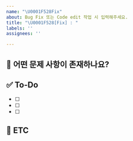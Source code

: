 ```yaml
---
name: "\U0001F528Fix"
about: Bug Fix 또는 Code edit 작업 시 입력해주세요.
title: "\U0001F528[Fix] : "
labels: ''
assignees: ''

---
```


<!-- 제목은 : 뒤에 작성해주세요.  -->
<!-- ex) 🔨[Fix] : 댓글 작성 시 오류 해결  --> 
<!-- 현재 작성 템플릿은 테스트 중이라 언제든 피드백 주세요 -->

## 💚 어떤 문제 사항이 존재하나요?

## ✅ To-Do

- [ ]
- [ ]
- [ ]

## 🍧 ETC
